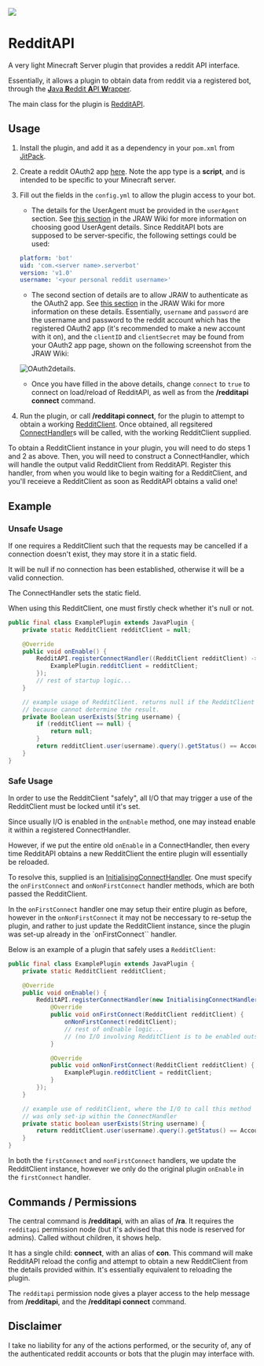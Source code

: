 [![](https://jitpack.io/v/omarathon/reddit-api.svg)](https://jitpack.io/#omarathon/reddit-api)

# RedditAPI

A very light Minecraft Server plugin that provides a reddit API interface.

Essentially, it allows a plugin to obtain data from reddit via a registered bot, through the [**J**ava **R**eddit **A**PI **W**rapper](https://github.com/mattbdean/JRAW).

The main class for the plugin is [RedditAPI](src/main/java/dev/omarathon/redditapi/RedditAPI.java).

## Usage

1. Install the plugin, and add it as a dependency in your ``pom.xml`` from [JitPack](https://jitpack.io/#omarathon/reddit-api).

1. Create a reddit OAuth2 app [here](https://www.reddit.com/prefs/apps). Note the app type is a **script**, and is intended to be specific to your Minecraft server.

2. Fill out the fields in the ``config.yml`` to allow the plugin access to your bot.
    - The details for the UserAgent must be provided in the ``userAgent`` section. See [this section](https://mattbdean.gitbooks.io/jraw/quickstart.html#choose-a-user-agent) in the JRAW Wiki for more information on choosing good UserAgent details. Since RedditAPI bots are supposed to be server-specific, the following settings could be used:
    
    ```yaml
    platform: 'bot'
    uid: 'com.<server name>.serverbot'
    version: 'v1.0'
    username: '<your personal reddit username>'
    ```
    
    - The second section of details are to allow JRAW to authenticate as the OAuth2 app. See [this section](https://mattbdean.gitbooks.io/jraw/quickstart.html#create-a-reddit-oauth2-app) in the JRAW Wiki for more information on these details. Essentially, ``username`` and ``password`` are the username and password to the reddit account which has the registered OAuth2 app (it's recommended to make a new account with it on), and the ``clientID`` and ``clientSecret`` may be found from your OAuth2 app page, shown on the following screenshot from the JRAW Wiki:
    
    ![OAuth2details](https://i.imgur.com/ILMeklr.png).
    
    - Once you have filled in the above details, change ``connect`` to ``true`` to connect on load/reload of RedditAPI, as well as from the **/redditapi connect** command.
    
3. Run the plugin, or call **/redditapi connect**, for the plugin to attempt to obtain a working [RedditClient](https://javadoc.jitpack.io/com/github/mattbdean/JRAW/v1.1.0/javadoc/net/dean/jraw/RedditClient.html). 
Once obtained, all regsitered [ConnectHandler](src/main/java/dev/omarathon/redditapi/connect/ConnectHandler.java)s will be called, with the working RedditClient supplied.

To obtain a RedditClient instance in your plugin, you will need to do steps 1 and 2 as above. 
Then, you will need to construct a ConnectHandler, which will handle the output valid RedditClient from RedditAPI.
Register this handler, from when you would like to begin waiting for a RedditClient, and you'll receieve a RedditClient as soon as RedditAPI obtains a valid one!

## Example

### Unsafe Usage

If one requires a RedditClient such that the requests may be cancelled if a connection doesn't exist, they may store it in a static field.

It will be null if no connection has been established, otherwise it will be a valid connection.

The ConnectHandler sets the static field.

When using this RedditClient, one must firstly check whether it's null or not.

```java
public final class ExamplePlugin extends JavaPlugin {
    private static RedditClient redditClient = null;

    @Override
    public void onEnable() {
        RedditAPI.registerConnectHandler((RedditClient redditClient) -> {
            ExamplePlugin.redditClient = redditClient;
        });
        // rest of startup logic...
    }

    // example usage of RedditClient. returns null if the RedditClient is null,
    // because cannot determine the result.
    private Boolean userExists(String username) {
        if (redditClient == null) {
            return null;
        }
        return redditClient.user(username).query().getStatus() == AccountStatus.EXISTS;
    }
}
```

### Safe Usage

In order to use the RedditClient "safely", all I/O that may trigger a use of the RedditClient must be locked until it's set.

Since usually I/O is enabled in the ``onEnable`` method, one may instead enable it within a registered ConnectHandler.

However, if we put the entire old ``onEnable`` in a ConnectHandler, then every time RedditAPI obtains a new RedditClient the entire plugin will essentially be reloaded.

To resolve this, supplied is an [InitialisingConnectHandler](src/main/java/dev/omarathon/redditapi/connect/InitialisingConnectHandler.java). One must specify the ``onFirstConnect`` and ``onNonFirstConnect`` handler methods, which are both passed the RedditClient.

In the ``onFirstConnect`` handler one may setup their entire plugin as before, however in the ``onNonFirstConnect`` it may not be neccessary to re-setup the plugin, and rather to just update the RedditClient instance, since the plugin was set-up already in the `onFirstConnect`` handler.

Below is an example of a plugin that safely uses a ``RedditClient``:

```java
public final class ExamplePlugin extends JavaPlugin {
    private static RedditClient redditClient;

    @Override
    public void onEnable() {
        RedditAPI.registerConnectHandler(new InitialisingConnectHandler() {
            @Override
            public void onFirstConnect(RedditClient redditClient) {
                onNonFirstConnect(redditClient);
                // rest of onEnable logic...
                // (no I/O involving RedditClient is to be enabled outside of here!!)
            }

            @Override
            public void onNonFirstConnect(RedditClient redditClient) {
                ExamplePlugin.redditClient = redditClient;
            }
        });
    }

    // example use of redditClient, where the I/O to call this method
    // was only set-ip within the ConnectHandler
    private static boolean userExists(String username) {
        return redditClient.user(username).query().getStatus() == AccountStatus.EXISTS;
    }
}
```

In both the ``firstConnect`` and ``nonFirstConnect`` handlers, we update the RedditClient instance, however we only do the original plugin ``onEnable`` in the ``firstConnect`` handler.

## Commands / Permissions

The central command is **/redditapi**, with an alias of **/ra**. It requires the ``redditapi`` permission node (but it's advised that this node is reserved for admins). Called without children, it shows help.

It has a single child: **connect**, with an alias of **con**. This command will make RedditAPI reload the config and attempt to obtain a new RedditClient from the details provided within. It's essentially equivalent to reloading the plugin.

The ``redditapi`` permission node gives a player access to the help message from **/redditapi**, and the **/redditapi connect** command.

## Disclaimer

I take no liability for any of the actions performed, or the security of, any of the authenticated reddit accounts or bots that the plugin may interface with.
